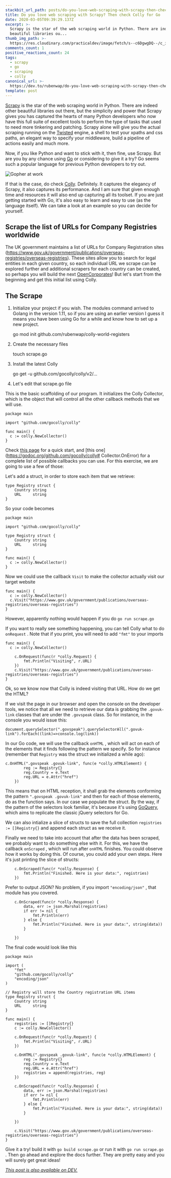 ```yaml
---
stackbit_url_path: posts/do-you-love-web-scraping-with-scrapy-then-check-colly-for-go-6kc
title: Do you love web scraping with Scrapy? Then check Colly for Go
date: 2020-03-05T09:39:29.137Z
excerpt: >-
  Scrapy is the star of the web scraping world in Python. There are indeed other
  beautiful libraries ou...
thumb_img_path: >-
  https://res.cloudinary.com/practicaldev/image/fetch/s--c6DgwgDQ--/c_imagga_scale,f_auto,fl_progressive,h_420,q_auto,w_1000/https://dev-to-uploads.s3.amazonaws.com/i/16lfjkroz8y7vgf2zs3c.png
comments_count: 1
positive_reactions_count: 24
tags:
  - scrapy
  - go
  - scraping
  - colly
canonical_url: >-
  https://dev.to/rubenwap/do-you-love-web-scraping-with-scrapy-then-check-colly-for-go-6kc
template: post
---
```

[Scrapy](https://scrapy.org/) is the star of the web scraping world in Python. There are indeed other beautiful libraries out there, but the simplicity and power that Scrapy gives you has captured the hearts of many Python developers who now have this full suite of excellent tools to perform the type of tasks that used to need more tinkering and patching. Scrapy alone will give you the actual scraping running on the [Twisted](https://twistedmatrix.com/trac/) engine, a shell to test your xpaths and css paths, an elegant way to specify your middleware, build a pipeline of actions easily and much more. 

Now, if you like Python and want to stick with it, then fine, use Scrapy. But are you by any chance using [Go](https://golang.org/) or considering to give it a try? Go seems such a popular language for previous Python developers to try out. 

![Gopher at work](https://dev-to-uploads.s3.amazonaws.com/i/9ey7jw45jwy5xkao65pm.jpg)


If that is the case, do check [Colly](http://go-colly.org/). Definitely. It captures the elegancy of Scrapy, it also captures its performance. And I am sure that given enough time and resources it will also end up capturing all its toolset. If you are just getting started with Go, it's also easy to learn and easy to use (as the language itself). We can take a look at an example so you can decide for yourself.

## Scrape the list of URLs for Company Registries worldwide

The UK government maintains a list of URLs for Company Registration sites (https://www.gov.uk/government/publications/overseas-registries/overseas-registries). These sites allow you to search for legal entities in each given country, so each individual URL we scrape can be explored further and additional scrapers for each country can be created, so perhaps you will build the next [OpenCorporates](https://opencorporates.com/)! But let's start from the beginning and get this initial list using Colly. 

## The Scrape

1) Initialize your project if you wish. The modules command arrived to Golang in the version 1.11, so if you are using an earlier version I guess it means you have been using Go for a while and know how to set up a new project. 

    go mod init github.com/rubenwap/colly-world-registers

2) Create the necessary files

    touch scrape.go

3) Install the latest Colly

    go get -u github.com/gocolly/colly/v2/...

4) Let's edit that scrape.go file

This is the basic scaffolding of our program. It initializes the Colly Collector, which is the object that will control all the other callback methods that we will use.



```golang
package main

import "github.com/gocolly/colly"

func main() {
  c := colly.NewCollector()
}
```


Check [this page](http://go-colly.org/docs/introduction/start/) for a quick start, and [this one](https://godoc.org/github.com/gocolly/colly# Collector.OnError) for a complete list of possible callbacks you can use. For this exercise, we are going to use a few of those:

Let's add a struct, in order to store each item that we retrieve:


```golang
type Registry struct {
	Country string
	URL     string
}
```


So your code becomes


```golang
package main

import "github.com/gocolly/colly"

type Registry struct {
	Country string
	URL     string
}

func main() {
  c := colly.NewCollector()
}
```


Now we could use the callback 
`Visit`
 to make the collector actually visit our target website


```golang
func main() {
  c := colly.NewCollector()
  c.Visit("https://www.gov.uk/government/publications/overseas-registries/overseas-registries")
}
```


However, apparently nothing would happen if you do 
`go run scrape.go`


If you want to really see something happening, you can tell Colly what to do 
`onRequest`
. Note that if you print, you will need to add 
`"fmt"`
 to your imports


```golang
func main() {
  c := colly.NewCollector()

	c.OnRequest(func(r *colly.Request) {
		fmt.Println("Visiting", r.URL)
	})
	c.Visit("https://www.gov.uk/government/publications/overseas-registries/overseas-registries")
}
```


Ok, so we know now that Colly is indeed visiting that URL. How do we get the HTML? 

If we visit the page in our browser and open the console on the developer tools, we notice that all we need to retrieve our data is grabbing the 
`.govuk-link`
 classes that are under the 
`.govspeak`
 class. So for instance, in the console you would issue this:

    document.querySelector(".govspeak").querySelectorAll(".govuk-link").forEach((link)=>console.log(link))

In our Go code, we will use the callback 
`onHTML`
, which will act on each of the elements that it finds following the pattern we specify. So for instance (remember that 
`Registry`
 was the struct we initialized a while ago):


```golang
c.OnHTML(".govspeak .govuk-link", func(e *colly.HTMLElement) {
		reg := Registry{}
		reg.Country = e.Text
		reg.URL = e.Attr("href")
	})
```


This means that on HTML reception, it shall grab the elements conforming the pattern 
`".govspeak .govuk-link"`
 and then for each of those elements, do as the function says. In our case we populate the struct. By the way, if the pattern of the selectors look familiar, it's because it's using [GoQuery](https://github.com/PuerkitoBio/goquery), which aims to replicate the classic jQuery selectors for Go. 

We can also intialize a slice of structs to save the full collection 
`registries := []Registry{}`
 and append each struct as we receive it. 

Finally we need to take into account that after the data has been scraped, we probably want to do something else with it. For this, we have the callback 
`onScraped`
, which will run after 
`onHTML`
 finishes. You could observe how it works by doing this. Of course, you could add your own steps. Here it's just printing the slice of structs:


```golang
	c.OnScraped(func(r *colly.Response) {
		fmt.Println("Finished. Here is your data:", registries)
	})
```


Prefer to output JSON? No problem, if you import 
`"encoding/json"`
, that module has you covered. 


```golang
	c.OnScraped(func(r *colly.Response) { 
		data, err := json.Marshal(registries)
		if err != nil {
			fmt.Println(err)
		} else {
			fmt.Println("Finished. Here is your data:", string(data))
		}
		
	})
```


The final code would look like this


```golang
package main

import (
	"fmt"
	"github.com/gocolly/colly"
	"encoding/json"
)

// Registry will store the Country registration URL items
type Registry struct {
	Country string
	URL     string
}

func main() {
	registries := []Registry{}
	c := colly.NewCollector()

	c.OnRequest(func(r *colly.Request) {
		fmt.Println("Visiting", r.URL)
	})

	c.OnHTML(".govspeak .govuk-link", func(e *colly.HTMLElement) {
		reg := Registry{}
		reg.Country = e.Text
		reg.URL = e.Attr("href")
		registries = append(registries, reg)
	})

	c.OnScraped(func(r *colly.Response) { 
		data, err := json.Marshal(registries)
		if err != nil {
			fmt.Println(err)
		} else {
			fmt.Println("Finished. Here is your data:", string(data))
		}
		
	})

	c.Visit("https://www.gov.uk/government/publications/overseas-registries/overseas-registries")
}

```


Give it a try! build it with 
`go build scrape.go`
 or run it with 
`go run scrape.go`
. Then go ahead and explore the docs further. They are pretty easy and you will surely get great ideas!

*[This post is also available on DEV.](https://dev.to/rubenwap/do-you-love-web-scraping-with-scrapy-then-check-colly-for-go-6kc)*


<script>
const parent = document.getElementsByTagName('head')[0];
const script = document.createElement('script');
script.type = 'text/javascript';
script.src = 'https://cdnjs.cloudflare.com/ajax/libs/iframe-resizer/4.1.1/iframeResizer.min.js';
script.charset = 'utf-8';
script.onload = function() {
    window.iFrameResize({}, '.liquidTag');
};
parent.appendChild(script);
</script>    
